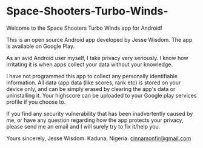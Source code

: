 # Space-Shooters-Turbo-Winds-
Welcome to the Space Shooters Turbo Winds app for Android!

This is an open source Android app developed by Jesse Wisdom. The app is available on Google Play.

As an avid Android user myself, I take privacy very seriously. I know how irritating it is when apps collect your data without your knowledge.

I have not programmed this app to collect any personally identifiable information. All data (app data (like scores, rank etc) is stored on your device only, and can be simply erased by clearing the app's data or uninstalling it. Your highscore can be uploaded to your Google play services profile if you choose to. 

If you find any security vulnerability that has been inadvertently caused by me, or have any question regarding how the app protects your privacy, please send me an email and I will surely try to fix it/help you.

Yours sincerely,
Jesse Wisdom.
Kaduna, Nigeria.
cinnamonfir@gmail.com
